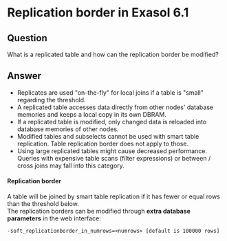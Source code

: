# Replication border in Exasol 6.1 
## Question

What is a replicated table and how can the replication border be modified? 

## Answer

* Replicates are used "on-the-fly" for local joins if a table is "small" regarding the threshold.
* A replicated table accesses data directly from other nodes' database memories and keeps a local copy in its own DBRAM.
* If a replicated table is modified, only changed data is reloaded into database memories of other nodes.
* Modified tables and subselects cannot be used with smart table replication. Table replication border does not apply to those.
* Using large replicated tables might cause decreased performance. Queries with expensive table scans (filter expressions) or between / cross joins may fall into this category.

#### Replication border

A table will be joined by smart table replication if it has fewer or equal rows than the threshold below.  
The replication borders can be modified through **extra database parameters** in the web interface:


```"code-java"
-soft_replicationborder_in_numrows=<numrows> [default is 100000 rows]
```
